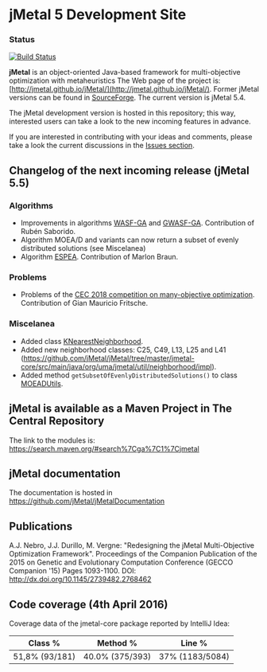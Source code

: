 # jMetal 5 Development Site

### Status
[![Build Status](https://travis-ci.org/jMetal/jMetal.svg?branch=master)](https://travis-ci.org/jMetal/jMetal)

**jMetal** is an object-oriented Java-based framework for multi-objective optimization with metaheuristics
The Web page of the project is: [http://jmetal.github.io/jMetal/](http://jmetal.github.io/jMetal/). Former jMetal versions can be found in [SourceForge](http://jmetal.sourceforge.net). The current version is jMetal 5.4. 

The jMetal development version is hosted in this repository; this way, interested users can take a look to
the new incoming features in advance.

If you are interested in contributing with your ideas and comments, please take a look the current discussions in the [Issues section](https://github.com/jMetal/jMetal/issues).

## Changelog of the next incoming release (jMetal 5.5)

### Algorithms

* Improvements in algorithms [WASF-GA](https://github.com/jMetal/jMetal/tree/master/jmetal-algorithm/src/main/java/org/uma/jmetal/algorithm/multiobjective/wasfga) and [GWASF-GA](https://github.com/jMetal/jMetal/tree/master/jmetal-algorithm/src/main/java/org/uma/jmetal/algorithm/multiobjective/gwasfga). Contribution of Rubén Saborido.
* Algorithm MOEA/D and variants can now return a subset of evenly distributed solutions (see Miscelanea)
* Algorithm [ESPEA](https://github.com/jMetal/jMetal/tree/master/jmetal-algorithm/src/main/java/org/uma/jmetal/algorithm/multiobjective/espea). Contribution of Marlon Braun.

### Problems
* Problems of the [CEC 2018 competition on many-objective optimization](https://www.cs.bham.ac.uk/%7Echengr/CEC_Comp_on_MaOO/2018/webpage.html). Contribution of Gian Mauricio Fritsche.

### Miscelanea

* Added class [KNearestNeighborhood](https://github.com/jMetal/jMetal/blob/master/jmetal-core/src/main/java/org/uma/jmetal/util/neighborhood/impl/KNearestNeighborhood.java). 
* Added new neighborhood classes: C25, C49, L13, L25 and L41 (https://github.com/jMetal/jMetal/tree/master/jmetal-core/src/main/java/org/uma/jmetal/util/neighborhood/impl).
* Added method `getSubsetOfEvenlyDistributedSolutions()` to class [MOEADUtils](https://github.com/jMetal/jMetal/blob/master/jmetal-algorithm/src/main/java/org/uma/jmetal/algorithm/multiobjective/moead/util/MOEADUtils.java).

## jMetal is available as a Maven Project in The Central Repository

The link to the modules is: https://search.maven.org/#search%7Cga%7C1%7Cjmetal

## jMetal documentation
The documentation is hosted in https://github.com/jMetal/jMetalDocumentation

## Publications
A.J. Nebro, J.J. Durillo, M. Vergne: "Redesigning the jMetal Multi-Objective Optimization Framework". Proceedings of the Companion Publication of the 2015 on Genetic and Evolutionary Computation Conference (GECCO Companion '15) Pages 1093-1100. DOI: http://dx.doi.org/10.1145/2739482.2768462

## Code coverage (4th April 2016)
Coverage data of the jmetal-core package reported by IntelliJ Idea:

|Class % |Method %| Line % |
|--------|--------|--------|
|51,8% (93/181) |	40.0% (375/393) | 37% (1183/5084)



